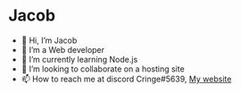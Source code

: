 # Jacob

- 👋 Hi, I’m Jacob
- 👀 I’m a Web developer
- 🌱 I’m currently learning Node.js
- 💞️ I’m looking to collaborate on a hosting site
- 📫 How to reach me at discord Cringe#5639, [My website](http://keqs.cf/)

<!---
Cringes files
--->
